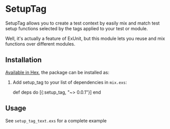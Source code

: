 # SetupTag

SetupTag allows you to create a test context by easily mix and match
test setup functions selected by the tags applied to your test or module.

Well, it's actually a feature of ExUnit, but this module lets you
reuse and mix functions over different modules.

## Installation

[Available in Hex](https://hex.pm/packages/setup_tag), the package can be installed as:

  1. Add setup_tag to your list of dependencies in `mix.exs`:

        def deps do
          [{:setup_tag, "~> 0.0.1"}]
        end

## Usage

See `setup_tag_text.exs` for a complete example

